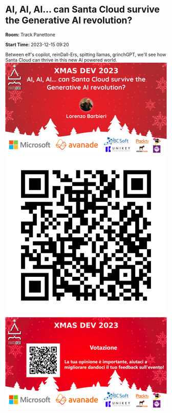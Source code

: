 # AI, AI, AI... can Santa Cloud survive the Generative AI revolution?
**Room:** Track Panettone

**Start Time:** 2023-12-15 09:20

Between elf's copilot, reinDall-Ers, spitting llamas, grinchGPT, we'll see how Santa Cloud can thrive in this new AI powered world.
![Banner](room1_09_20.jpeg 'SessionBanner')
![QR](qr.png 'Qr')
![Voting Banner](VotingBanner.png 'Voting Banner')

